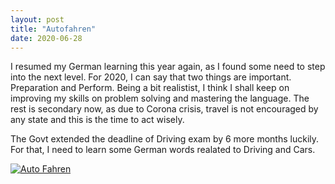 ```yaml
---
layout: post
title: "Autofahren"
date: 2020-06-28
---
```


I resumed my German learning this year again, as I found some need to step into the next level. For 2020, I can say that two things are important. Preparation and Perform.
Being a bit realistist, I think I shall keep on improving my skills on problem solving and mastering the language. The rest is secondary now, as due to Corona crisis, travel is not encouraged by any state and 
this is the time to act wisely.

The Govt extended the deadline of Driving exam by 6 more months luckily. For that, I need to learn some German words realated to Driving and Cars.

[![Auto Fahren](https://img.youtube.com/vi/ilMQAW92N14/hqdefault.jpg)](https://www.youtube.com/watch?v=ilMQAW92N14)

